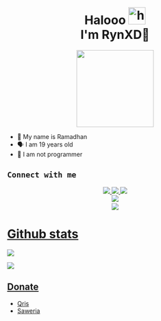 <h1 align="center">Halooo <img src="https://user-images.githubusercontent.com/1303154/88677602-1635ba80-d120-11ea-84d8-d263ba5fc3c0.gif" width="40px" alt="hi"><br>I'm RynXD🗿 </h1>
<p align="center">
  <img src="https://github.com/RynXD-Host.png" width="180px" /></>
</p>

- 👼 My name is Ramadhan
- 🗣️ I am 19 years old 
- 🔭 I am not programmer

## ```Connect with me```
<p align="center">
  <a href="https://instagram.com/_rynxd"><img src="https://img.shields.io/badge/Instagram-E4405F?style=for-the-badge&logo=instagram&logoColor=white"/> 
  <a href="https://wa.me/6289528652225"><img src="https://img.shields.io/badge/WhatsApp-25D366?style=for-the-badge&logo=whatsapp&logoColor=white" />
  <a href="https://t.me/oziispedzz"><img src="https://img.shields.io/badge/Telegram-%230088cc.svg?&style=for-the-badge&logo=telegram&logoColor=white" /> <br>
  <a href="https://github.com/RynXD-Host"><img src="https://img.shields.io/badge/-GitHub-black?style=flat-square&logo=github" /> 
  <a href="https://youtube.com/@RynXDHost?si=BOvo8hxdtiOwDiZn"><br>
  <a href="https://komarev.com/ghpvc/?username=RynXD-Host&color=blue&style=flat-square&label=Profile+Dilihat"><img src="https://komarev.com/ghpvc/?username=RynXD-Host&color=blue&style=flat-square&label=Profile+Dilihat" />

</p>

 # Github stats
<p>

  ![](http://github-profile-summary-cards.vercel.app/api/cards/profile-details?username=RynXD-Host&theme=dracula)
</p>
<p>

  ![](http://github-profile-summary-cards.vercel.app/api/cards/stats?username=RynXD-Host&theme=dracula)
</p>

## Donate

- [Qris](https://telegra.ph/file/15c7c8024021153ca52e8.jpg)
- [Saweria](https://saweria.co/)
